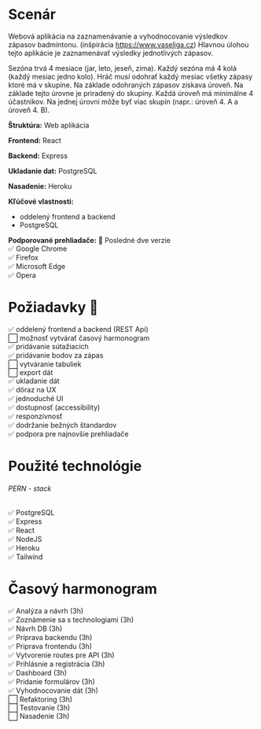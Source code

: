 # Scenár

Webová aplikácia na zaznamenávanie a vyhodnocovanie výsledkov zápasov badmintonu. (inšpirácia https://www.vaseliga.cz)
Hlavnou úlohou tejto aplikácie je zaznamenávať výsledky jednotlivých zápasov.

Sezóna trvá 4 mesiace (jar, leto, jeseň, zima). Každý sezóna má 4 kolá (každý mesiac jedno kolo). Hráč musí odohrať každý mesiac všetky zápasy ktoré má v skupine. Na základe odohraných zápasov získava úroveň. Na základe tejto úrovne je priradený do skupiny. Každá úroveň má minimálne 4 účastníkov.  Na jednej úrovni môže byť viac skupín (napr.: úroveň 4. A a úroveň 4. B). 


**Štruktúra:** Web aplikácia

**Frontend:** React

**Backend:** Express

**Ukladanie dat:** PostgreSQL

**Nasadenie:** Heroku

**Kľúčové vlastnosti:**
- oddelený frontend a backend
- PostgreSQL

**Podporované prehliadače:** :scroll: 
Posledné dve verzie  
✅ Google Chrome  
✅ Firefox  
✅ Microsoft Edge  
✅ Opera  


# Požiadavky :hammer:

✅ oddelený frontend a backend (REST Api)  
⬜️ možnosť vytvárať časový harmonogram  
✅ pridávanie sútažiacich  
✅ pridávanie bodov za zápas  
⬜️ vytváranie tabuliek  
⬜️ export dát  
✅ ukladanie dát  
✅ dôraz na UX  
✅ jednoduché UI  
✅ dostupnosť (accessibility)  
✅ responzívnosť  
✅ dodržanie bežných štandardov  
✅ podpora pre najnovšie prehliadače


# Použité technológie

###### PERN - stack
✅ PostgreSQL  
✅ Express  
✅ React  
✅ NodeJS  
✅ Heroku  
✅ Tailwind  


# Časový harmonogram

✅ Analýza a návrh (3h)  
✅ Zoznámenie sa s technologiami (3h)  
✅ Návrh DB (3h)  
✅ Príprava backendu (3h)  
✅ Priprava frontendu (3h)  
✅ Vytvorenie routes pre API (3h)  
✅ Prihlásnie a registrácia (3h)  
✅ Dashboard (3h)  
✅ Pridanie formulárov (3h)  
✅ Vyhodnocovanie dát (3h)  
⬜️ Refaktoring (3h)  
⬜️ Testovanie (3h)  
⬜️ Nasadenie (3h)  